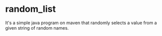 # random_list

It's a simple java program on maven that randomly selects a value from a given string of random names. 
